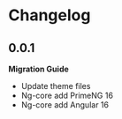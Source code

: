 # Changelog

## 0.0.1
**Migration Guide**
- Update theme files
- Ng-core add PrimeNG 16
- Ng-core add Angular 16
